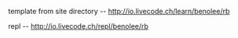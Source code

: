 template from site directory -- http://io.livecode.ch/learn/benolee/rb

repl -- http://io.livecode.ch/repl/benolee/rb
